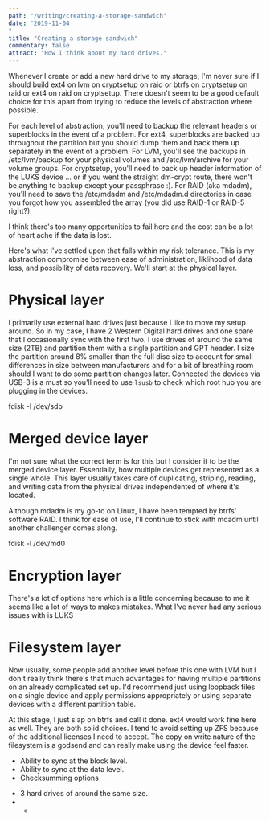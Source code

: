 ```yaml
---
path: "/writing/creating-a-storage-sandwich"
date: "2019-11-04
"
title: "Creating a storage sandwich"
commentary: false
attract: "How I think about my hard drives."
---
```

Whenever I create or add a new hard drive to my storage, I'm never sure if I should build ext4 on lvm on cryptsetup on raid or btrfs on cryptsetup on raid or ext4 on raid on cryptsetup.  There doesn't seem to be a good default choice for this apart from trying to reduce the levels of abstraction where possible.

For each level of abstraction, you'll need to backup the relevant headers or superblocks in the event of a problem.  For ext4, superblocks are backed up throughout the partition but you should dump them and back them up separately in the event of a problem.  For LVM, you'll see the backups in /etc/lvm/backup for your physical volumes and /etc/lvm/archive for your volume groups.  For cryptsetup, you'll need to back up header information of the LUKS device ... or if you went the straight dm-crypt route, there won't be anything to backup except your passphrase :).  For RAID (aka mdadm), you'll need to save the /etc/mdadm and /etc/mdadm.d directories in case you forgot how you assembled the array (you did use RAID-1 or RAID-5 right?).

I think there's too many opportunities to fail here and the cost can be a lot of heart ache if the data is lost.

Here's what I've settled upon that falls within my risk tolerance.  This is my abstraction compromise between ease of administration, liklihood of data loss, and possibility of data recovery.  We'll start at the physical layer.

# Physical layer
I primarily use external hard drives just because I like to move my setup around.  So in my case, I have 2 Western Digital hard drives and one spare that I occasionally sync with the first two.  I use drives of around the same size (2TB) and partition them with a single partition and GPT header.  I size the partition around 8% smaller than the full disc size to account for small differences in size between manufacturers and for a bit of breathing room should I want to do some partition changes later.  Connected the devices via USB-3 is a must so you'll need to use `lsusb` to check which root hub you are plugging in the devices.

fdisk -l /dev/sdb

# Merged device layer
I'm not sure what the correct term is for this but I consider it to be the merged device layer.  Essentially, how multiple devices get represented as a single whole.  This layer usually takes care of duplicating, striping, reading, and writing data from the physical drives independented of where it's located.

Although mdadm is my go-to on Linux, I have been tempted by btrfs' software RAID.  I think for ease of use, I'll continue to stick with mdadm until another challenger comes along.

fdisk -l /dev/md0

# Encryption layer
There's a lot of options here which is a little concerning because to me it seems like a lot of ways to makes mistakes.  What I've never had any serious issues with is LUKS 

# Filesystem layer
Now usually, some people add another level before this one with LVM but I don't really think there's that much advantages for having multiple partitions on an already complicated set up.  I'd recommend just using loopback files on a single device and apply permissions appropriately or using separate devices with a different partition table.

At this stage, I just slap on btrfs and call it done.  ext4 would work fine here as well.  They are both solid choices.  I tend to avoid setting up ZFS because of the additional licenses I need to accept.  The copy on write nature of the filesystem is a godsend and can really make using the device feel faster.

- Ability to sync at the block level.
- Ability to sync at the data level.
- Checksumming options


* 3 hard drives of around the same size.
* * 